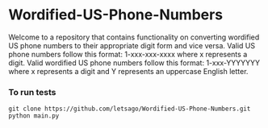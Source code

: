 # Wordified-US-Phone-Numbers
Welcome to a repository that contains functionality on converting wordified US phone numbers to their appropriate digit form and vice versa. Valid US phone numbers follow this format: 1-xxx-xxx-xxxx where x represents a digit. Valid wordified US phone numbers follow this format: 1-xxx-YYYYYYY where x represents a digit and Y represents an uppercase English letter.

### To run tests
```
git clone https://github.com/letsago/Wordified-US-Phone-Numbers.git
python main.py
```
